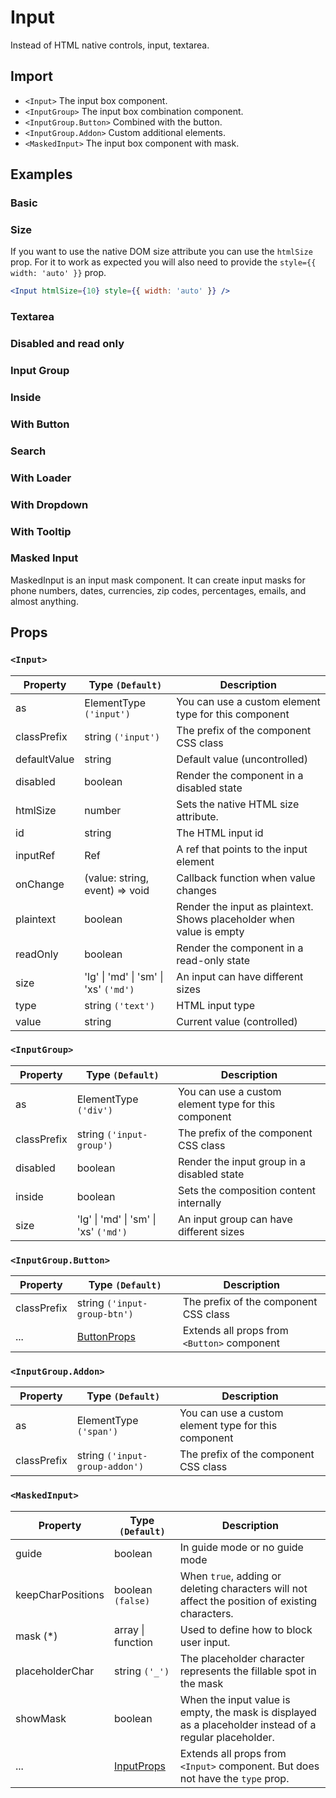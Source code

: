 # Input

Instead of HTML native controls, input, textarea.

## Import

<!--{include:<import-guide>}-->

- `<Input>` The input box component.
- `<InputGroup>` The input box combination component.
- `<InputGroup.Button>` Combined with the button.
- `<InputGroup.Addon>` Custom additional elements.
- `<MaskedInput>` The input box component with mask.

## Examples

### Basic

<!--{include:`basic.md`}-->

### Size

<!--{include:`size.md`}-->

If you want to use the native DOM size attribute you can use the `htmlSize` prop.
For it to work as expected you will also need to provide the `style={{ width: 'auto' }}` prop.

```jsx
<Input htmlSize={10} style={{ width: 'auto' }} />
```

### Textarea

<!--{include:`textarea.md`}-->

### Disabled and read only

<!--{include:`disabled.md`}-->

### Input Group

<!--{include:`input-group.md`}-->

### Inside

<!--{include:`input-group-inside.md`}-->

### With Button

<!--{include:`input-group-button.md`}-->

### Search

<!--{include:`input-group-search.md`}-->

### With Loader

<!--{include:`input-group-loader.md`}-->

### With Dropdown

<!--{include:`input-group-dropdown.md`}-->

### With Tooltip

<!--{include:`tooltip.md`}-->

### Masked Input

MaskedInput is an input mask component. It can create input masks for phone numbers, dates, currencies, zip codes, percentages, emails, and almost anything.

<!--{include:`masked-input.md`}-->

## Props

### `<Input>`

| Property     | Type `(Default)`                      | Description                                                          |
| ------------ | ------------------------------------- | -------------------------------------------------------------------- |
| as           | ElementType `('input')`               | You can use a custom element type for this component                 |
| classPrefix  | string `('input')`                    | The prefix of the component CSS class                                |
| defaultValue | string                                | Default value (uncontrolled)                                         |
| disabled     | boolean                               | Render the component in a disabled state                             |
| htmlSize     | number                                | Sets the native HTML size attribute.                                 |
| id           | string                                | The HTML input id                                                    |
| inputRef     | Ref                                   | A ref that points to the input element                               |
| onChange     | (value: string, event) => void        | Callback function when value changes                                 |
| plaintext    | boolean                               | Render the input as plaintext. Shows placeholder when value is empty |
| readOnly     | boolean                               | Render the component in a read-only state                            |
| size         | 'lg' \| 'md' \| 'sm' \| 'xs' `('md')` | An input can have different sizes                                    |
| type         | string `('text')`                     | HTML input type                                                      |
| value        | string                                | Current value (controlled)                                           |

### `<InputGroup>`

| Property    | Type `(Default)`                      | Description                                          |
| ----------- | ------------------------------------- | ---------------------------------------------------- |
| as          | ElementType `('div')`                 | You can use a custom element type for this component |
| classPrefix | string `('input-group')`              | The prefix of the component CSS class                |
| disabled    | boolean                               | Render the input group in a disabled state           |
| inside      | boolean                               | Sets the composition content internally              |
| size        | 'lg' \| 'md' \| 'sm' \| 'xs' `('md')` | An input group can have different sizes              |

### `<InputGroup.Button>`

| Property    | Type `(Default)`             | Description                                 |
| ----------- | ---------------------------- | ------------------------------------------- |
| classPrefix | string `('input-group-btn')` | The prefix of the component CSS class       |
| ...         | [ButtonProps][ButtonProps]   | Extends all props from `<Button>` component |

[ButtonProps]: /components/button/#props

### `<InputGroup.Addon>`

| Property    | Type `(Default)`               | Description                                          |
| ----------- | ------------------------------ | ---------------------------------------------------- |
| as          | ElementType `('span')`         | You can use a custom element type for this component |
| classPrefix | string `('input-group-addon')` | The prefix of the component CSS class                |

### `<MaskedInput>`

| Property          | Type `(Default)`         | Description                                                                                             |
| ----------------- | ------------------------ | ------------------------------------------------------------------------------------------------------- |
| guide             | boolean                  | In guide mode or no guide mode                                                                          |
| keepCharPositions | boolean `(false)`        | When `true`, adding or deleting characters will not affect the position of existing characters.         |
| mask (\*)         | array \| function        | Used to define how to block user input.                                                                 |
| placeholderChar   | string `('_')`           | The placeholder character represents the fillable spot in the mask                                      |
| showMask          | boolean                  | When the input value is empty, the mask is displayed as a placeholder instead of a regular placeholder. |
| ...               | [InputProps][InputProps] | Extends all props from `<Input>` component. But does not have the `type` prop.                          |

[InputProps]: /components/input/#props
